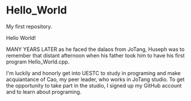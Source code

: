 # Hello_World
My first repository.

Hello World!

MANY YEARS LATER as he faced the dalaos from JoTang, Huseph was to remember that distant afternoon when his father took him to have his first program Hello_World.cpp. 

I'm luckily and honorly get into UESTC to study in programing and make acquiantance of Cao, my peer leader, who works in JoTang studio.
To get the opportunity to take part in the studio, I signed up my GitHub account and to learn about programing.
